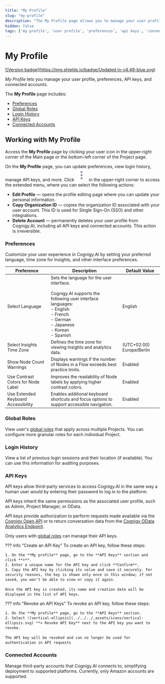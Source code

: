 ```yaml
---
title: "My Profile" 
slug: "my-profile"
description: "The My Profile page allows you to manage your user profile, preferences, API keys, and connected accounts."
hidden: false
tags: ['my profile', 'user profile', 'preferences', 'api keys', 'connected accounts']
---
```


# My Profile

[![Version badge](https://img.shields.io/badge/Updated in-v4.49-blue.svg)](../../../release-notes/4.49.md)

_My Profile_ lets you manage your user profile, preferences, API keys, and connected accounts.

The **My Profile** page includes:

- [Preferences](#preferences)
- [Global Roles](#global-roles)
- [Login History](#login-history)
- [API Keys](#api-keys)
- [Connected Accounts](#connected-accounts)

## Working with My Profile

Access the **My Profile** page by clicking your user icon in the upper-right corner of the Main page or the bottom-left corner of the Project page.

On the **My Profile** page, you can update preferences, view login history, manage API keys, and more. Click ![vertical-ellipsis](../../../_assets/icons/vertical-ellipsis.svg) in the upper-right corner to access the extended menu, where you can select the following actions:

- **Edit Profile** — opens the profile editing page where you can update your personal information.
- **Copy Organization ID** — copies the organization ID associated with your user account. This ID is used for Single Sign-On (SSO) and other integrations.
- **Delete Account** — permanently deletes your user profile from Cognigy.AI, including all API keys and connected accounts. This action is irreversible.

### Preferences

Customize your user experience in Cognigy.AI by setting your preferred language, time zone for Insights, and other interface preferences.

| **Preference**                      | **Description**                                                                                                                                                                          | **Default Value**         |
|-------------------------------------|------------------------------------------------------------------------------------------------------------------------------------------------------------------------------------------|---------------------------|
| Select Language                     | Sets the language for the user interface.<br><br>Cognigy.AI supports the following user interface languages:<br>- English<br>- French<br>- German<br>- Japanese<br>- Korean<br>- Spanish | English                   |
| Select Insights Time Zone           | Defines the time zone for viewing Insights and analytics data.                                                                                                                           | (UTC+02:00) Europe/Berlin |
| Show Node Count Warnings            | Displays warnings if the number of Nodes in a Flow exceeds best practice limits.                                                                                                         | Enabled                   |
| Use Contrast Colors for Node Label  | Improves the readability of Node labels by applying higher contrast colors.                                                                                                              | Enabled                   |
| Use Extended Keyboard Accessibility | Enables additional keyboard shortcuts and focus options to support accessible navigation.                                                                                                | Enabled                   |

### Global Roles

View user's [global roles](../access/admin-center/access-control.md) that apply across multiple Projects. You can configure more granular roles for each individual Project.

### Login History

View a list of previous login sessions and their location (if available). You can use this information for auditing purposes.

### API Keys

API keys allow third-party services to access Cognigy.AI in the same way a human user would by entering their password to log in to the platform.

API keys inherit the same permissions as the associated user profile, such as Admin, Project Manager, or OData. 

API keys provide authorization to perform requests made available via the [Cognigy Open API](../../developers/api-and-cli.md) or to return conversation data from the [Cognigy OData Analytics Endpoint](../../analyze/odata.md).

Only users with [global roles](../access/admin-center/access-control.md) can manage their API keys.

??? info "Create an API Key"
    To create an API key, follow these steps:

    1. On the **My profile** page, go to the **API Keys** section and click **+**. 
    2. Enter a unique name for the API key and click **Confirm**. 
    3. Copy the API key by clicking its value and save it securely. For security reasons, the key is shown only once in this window; if not saved, you won’t be able to view or copy it again.

    Once the API key is created, its name and creation date will be displayed in the list of API keys.

??? info "Revoke an API Keys"
    To revoke an API key, follow these steps:

    1. On the **My profile** page, go to the **API Keys** section.
    2. Select ![vertical-ellipsis](../../../_assets/icons/vertical-ellipsis.svg) **> Revoke API Key** next to the API key you want to revoke.

    The API key will be revoked and can no longer be used for authentication in API requests

### Connected Accounts

Manage third-party accounts that Cognigy.AI connects to, simplifying deployment to supported platforms. Currently, only Amazon accounts are supported.